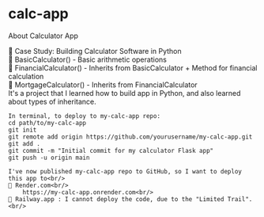 # calc-app
About Calculator App

🧠 Case Study: Building Calculator Software in Python<br/>
    🔹 BasicCalculator()     - Basic arithmetic operations<br/>
    🔹 FinancialCalculator() - Inherits from BasicCalculator + Method for financial calculation<br/>
    🔹 MortgageCalculator()  - Inherits from FinancialCalculator<br/>
    It's a project that I learned how to build app in Python, and also learned about types of inheritance.<br/>

    In terminal, to deploy to my-calc-app repo:
    cd path/to/my-calc-app
    git init
    git remote add origin https://github.com/yourusername/my-calc-app.git
    git add .
    git commit -m "Initial commit for my calculator Flask app"
    git push -u origin main

    I've now published my-calc-app repo to GitHub, so I want to deploy this app to<br/>
    🔹 Render.com<br/>
        https://my-calc-app.onrender.com<br/>
    🔹 Railway.app : I cannot deploy the code, due to the "Limited Trail".<br/>
